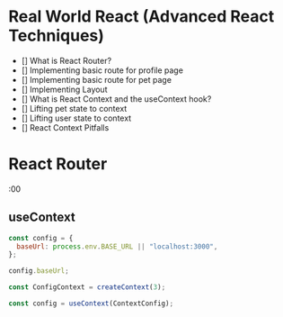 # Real World React (Advanced React Techniques)

- [] What is React Router?
- [] Implementing basic route for profile page
- [] Implementing basic route for pet page
- [] Implementing Layout
- [] What is React Context and the useContext hook?
- [] Lifting pet state to context
- [] Lifting user state to context
- [] React Context Pitfalls

# React Router

:00

## useContext

```js
const config = {
  baseUrl: process.env.BASE_URL || "localhost:3000",
};

config.baseUrl;

const ConfigContext = createContext(3);

const config = useContext(ContextConfig);
```
